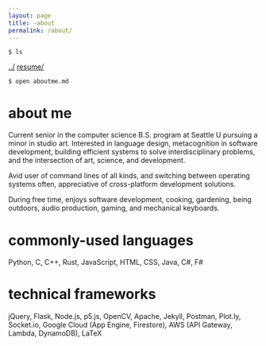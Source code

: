 ```yaml
---
layout: page
title: -about
permalink: /about/
---
```


```
$ ls
```
<a href="/">../</a>
<a href="https://resume.devon.engineering">resume/</a>

```
$ open aboutme.md
```

# about me

Current senior in the computer science B.S. program at Seattle U pursuing a minor in studio art. Interested in language design, metacognition in software development, building efficient systems to solve interdisciplinary problems, and the intersection of art, science, and development.    

Avid user of command lines of all kinds, and switching between operating systems often, appreciative of cross-platform development solutions.  

During free time, enjoys software development, cooking, gardening, being outdoors, audio production, gaming, and mechanical keyboards.  

# commonly-used languages

Python, C, C++, Rust, JavaScript, HTML, CSS, Java, C#, F#

# technical frameworks

jQuery, Flask, Node.js, p5.js, OpenCV, Apache, Jekyll, Postman, Plot.ly, Socket.io, Google Cloud (App Engine, Firestore), AWS (API Gateway, Lambda, DynamoDB), LaTeX
